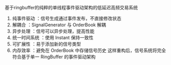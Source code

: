 基于ringbuffer的纯粹的单线程事件驱动架构的低延迟高频交易系统

1. 纯事件驱动 ：信号生成通过事件发布，不直接修改状态
2. 解耦合 ：SignalGenerator 与 OrderBook 解耦
3. 异步处理 ：信号可以异步处理，提高性能
4. 统一时间系统 ：使用 Instant 保持一致性
5. 可扩展性 ：易于添加新的信号类型
6. 内存效率 ：避免在 OrderBook 中存储信号历史
这样重构后，信号系统将完全符合基于单一 RingBuffer 的事件驱动架构